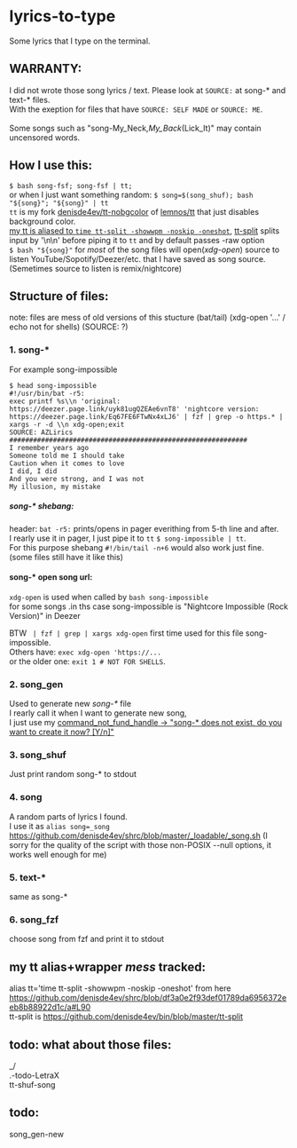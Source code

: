 # lyrics-to-type
Some lyrics that I type on the terminal.

## WARRANTY:
I did not wrote those song lyrics / text. Please look at `SOURCE:` at song-\* and text-\* files.<br>
With the exeption for files that have `SOURCE: SELF MADE` or `SOURCE: ME`.<br>
<br>
Some songs such as "song-My_Neck,_My_Back_(Lick_It)" may contain uncensored words.<br>


## How I use this:
`$ bash song-fsf; song-fsf | tt;`<br>
or when I just want something random: `$ song=$(song_shuf); bash "${song}"; "${song}" | tt`<br>
`tt` is my fork [denisde4ev/tt-nobgcolor](https://github.com/denisde4ev/tt-nobgcolor) of [lemnos/tt](https://github.com/lemnos/tt) that just disables background color. <br>
[my tt is aliased to `time tt-split -showwpm -noskip -oneshot`](https://github.com/denisde4ev/shrc/blob/df3a0e2f93def01789da6956372eeb8b88922d1c/a#L90), [tt-split](https://github.com/denisde4ev/bin/blob/master/tt-split) splits input by '\n\n' before piping it to `tt` and by default passes -raw option<br>
`$ bash "${song}"` for *most* of the song files will open(*xdg-open*) source to listen YouTube/Sopotify/Deezer/etc. that I have saved as song source. (Semetimes source to listen is remix/nightcore)<br>


## Structure of files:

note: files are mess of old versions of this stucture (bat/tail) (xdg-open '...' / echo not for shells) (SOURCE: ?)

### 1. song-\*
For example song-impossible
```
$ head song-impossible
#!/usr/bin/bat -r5:
exec printf %s\\n 'original: https://deezer.page.link/uyk81ugQZEAe6vnT8' 'nightcore version: https://deezer.page.link/Eq67FE6FTwNx4xLJ6' | fzf | grep -o https.* | xargs -r -d \\n xdg-open;exit
SOURCE: AZLirics
############################################################
I remember years ago
Someone told me I should take
Caution when it comes to love
I did, I did
And you were strong, and I was not
My illusion, my mistake
```

##### song-\* shebang:
header: `bat -r5:` prints/opens in pager everithing from 5-th line and after.<br>
I rearly use it in pager, I just pipe it to `tt` `$ song-impossible | tt`.<br>
For this purpose shebang `#!/bin/tail -n+6` would also work just fine. (some files still have it like this)<br>


#### song-\* open song url:
`xdg-open` is used when called by `bash song-impossible`<br>
for some songs .in ths case song-impossible is "Nightcore Impossible (Rock Version)" in Deezer<br>

BTW ` | fzf | grep | xargs xdg-open` first time used for this file song-impossible.<br>
Others have: `exec xdg-open 'https://...`<br>
or the older one: `exit 1 # NOT FOR SHELLS`.<br>

### 2. song_gen
Used to generate new *song-\** file<br>
I rearly call it when I want to generate new song,<br>
I just use my [command_not_fund_handle -> "song-* does not exist, do you want to create it now? [Y/n]"](https://github.com/denisde4ev/shrc/blob/b7cdfd873620816c95203297927a89b2febda8cf//__sourceable/command_not_found_handle#L128)<br>

### 3. song_shuf
Just print random song-* to stdout<br>

### 4. song
A random parts of lyrics I found.<br>
I use it as `alias song=_song` https://github.com/denisde4ev/shrc/blob/master/_loadable/_song.sh (I sorry for the quality of the script with those non-POSIX --null options, it works well enough for me)<br>

### 5. text-\*
same as song-\*

### 6. song_fzf
choose song from fzf and print it to stdout


## my tt alias+wrapper *mess* tracked:
alias tt='time tt-split -showwpm -noskip -oneshot' from here https://github.com/denisde4ev/shrc/blob/df3a0e2f93def01789da6956372eeb8b88922d1c/a#L90 <br>
tt-split is https://github.com/denisde4ev/bin/blob/master/tt-split



## todo: what about those files:
_/<br>
.-todo-LetraX<br>
tt-shuf-song<br>

## todo:
song_gen-new
